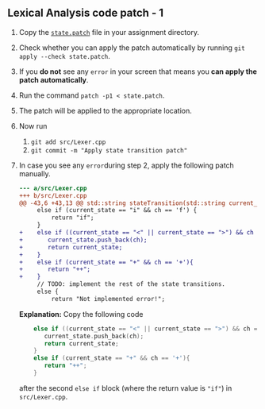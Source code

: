## Lexical Analysis code patch - 1

1. Copy the [`state.patch`](state.patch) file in your assignment directory. 
2. Check whether you can apply the patch automatically by running `git apply --check state.patch`.
3. If you **do not** see any `error` in your screen that means you **can apply the patch automatically**. 
4. Run the command `patch -p1 < state.patch`.
5. The patch will be applied to the appropriate location. 
6. Now run 
    1. `git add src/Lexer.cpp`
    2. `git commit -m "Apply state transition patch"`
7. In case you see any `error`during step 2, apply the following patch manually.
    ```diff
    --- a/src/Lexer.cpp
    +++ b/src/Lexer.cpp
    @@ -43,6 +43,13 @@ std::string stateTransition(std::string current_state, char ch) {
         else if (current_state == "i" && ch == 'f') {
             return "if";
         }
    +    else if ((current_state == "<" || current_state == ">") && ch == '='){
    +       current_state.push_back(ch);
    +       return current_state;
    +    }
    +    else if (current_state == "+" && ch == '+'){
    +       return "++";
    +    }
         // TODO: implement the rest of the state transitions.
         else {
             return "Not implemented error!";
   ```  
   
   **Explanation:** Copy the following code 
   ```c++
       else if ((current_state == "<" || current_state == ">") && ch == '='){
          current_state.push_back(ch);
          return current_state;
       }
       else if (current_state == "+" && ch == '+'){
          return "++";
       }
   ```   
   after the second `else if` block (where the return value is `"if"`) in `src/Lexer.cpp`. 
   
